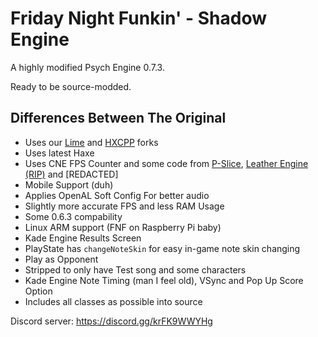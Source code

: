 # Friday Night Funkin' - Shadow Engine

A highly modified Psych Engine 0.7.3.

Ready to be source-modded.

## Differences Between The Original
- Uses our [Lime](https://github.com/HomuHomu833-haxelibs/lime) and [HXCPP](https://github.com/HomuHomu833-haxelibs/hxcpp) forks
- Uses latest Haxe
- Uses CNE FPS Counter and some code from [P-Slice](https://github.com/Psych-Slice/P-Slice), [Leather Engine (RIP)](https://github.com/Vortex2Oblivion/LeatherEngine) and [REDACTED]
- Mobile Support (duh)
- Applies OpenAL Soft Config For better audio
- Slightly more accurate FPS and less RAM Usage
- Some 0.6.3 compability
- Linux ARM support (FNF on Raspberry Pi baby)
- Kade Engine Results Screen
- PlayState has `changeNoteSkin` for easy in-game note skin changing
- Play as Opponent
- Stripped to only have Test song and some characters
- Kade Engine Note Timing (man I feel old), VSync and Pop Up Score Option
- Includes all classes as possible into source

Discord server: https://discord.gg/krFK9WWYHg
